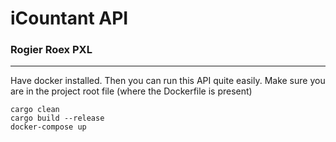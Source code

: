 # iCountant API
### Rogier Roex PXL
----
Have docker installed. Then you can run this API quite easily.
Make sure you are in the project root file (where the Dockerfile is present)

```
cargo clean 
cargo build --release
docker-compose up
```


